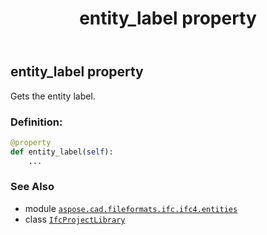 ﻿---
title: entity_label property
second_title: Aspose.CAD for Python via .NET API References
description: 
type: docs
weight: 40
url: /python-net/aspose.cad.fileformats.ifc.ifc4.entities/ifcprojectlibrary/entity_label/
is_root: false
---

## entity_label property


Gets the entity label.
### Definition:
```python
@property
def entity_label(self):
    ...
```

### See Also
* module [`aspose.cad.fileformats.ifc.ifc4.entities`](../../)
* class [`IfcProjectLibrary`](/cad/python-net/aspose.cad.fileformats.ifc.ifc4.entities/ifcprojectlibrary)
